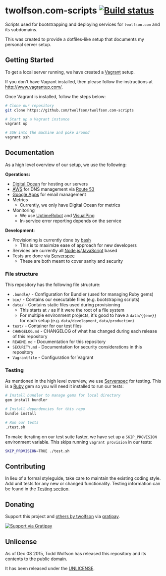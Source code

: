 # twolfson.com-scripts [![Build status](https://travis-ci.org/twolfson/twolfson.com-scripts.png?branch=master)](https://travis-ci.org/twolfson/twolfson.com-scripts)

Scripts used for bootstrapping and deploying services for `twolfson.com` and its subdomains.

This was created to provide a dotfiles-like setup that documents my personal server setup.

## Getting Started
To get a local server running, we have created a [Vagrant][] setup.

If you don't have Vagrant installed, then please follow the instructions at <http://www.vagrantup.com/>.

[Vagrant]: http://www.vagrantup.com/

Once Vagrant is installed, follow the steps below:

```bash
# Clone our repository
git clone https://github.com/twolfson/twolfson.com-scripts

# Start up a Vagrant instance
vagrant up

# SSH into the machine and poke around
vagrant ssh
```

## Documentation
As a high level overview of our setup, we use the following:

**Operations:**

- [Digital Ocean][] for hosting our servers
- [AWS][] for DNS management via [Route 53][]
- [Google Apps][] for email management
- Metrics
    - Currently, we only have Digital Ocean for metrics
- Monitoring
    - We use [UptimeRobot][] and [VisualPing][]
    - In-service error reporting depends on the service

[Digital Ocean]: http://digitalocean.com/
[AWS]: https://aws.amazon.com/
[Route 53]: https://aws.amazon.com/route53/
[Google Apps]: https://apps.google.com/
[UptimeRobot]: https://uptimerobot.com/
[VisualPing]: https://visualping.io/

**Development:**

- Provisioning is currently done by [bash][]
    - This is to maximize ease of approach for new developers
- Services are currently all [Node.js][]/[JavaScript][] based
- Tests are done via [Serverspec][]
    - These are both meant to cover sanity and security

[bash]: https://www.gnu.org/software/bash/
[Node.js]: https://nodejs.org/
[JavaScript]: https://en.wikipedia.org/wiki/JavaScript
[Serverspec]: http://serverspec.org/

### File structure
This repository has the following file structure:

- `.bundle/` - Configuration for Bundler (used for managing Ruby gems)
- `bin/` - Contains our executable files (e.g. bootstraping scripts)
- `data/` - Contains static files used during provisioning
    - This starts at `/` as if it were the root of a file system
    - For multiple environment projects, it's good to have a `data/{{env}}` for each setup (e.g. `data/development`, `data/production`)
- `test/` - Container for our test files
- `CHANGELOG.md` - CHANGELOG of what has changed during each release of this repository
- `README.md` - Documentation for this repository
- `SECURITY.md` - Documentation for security considerations in this repository
- `Vagrantfile` - Configuration for Vagrant

### Testing
As mentioned in the high level overview, we use [Serverspec][] for testing. This is a [Ruby][] gem so you will need it installed to run our tests:

```bash
# Install bundler to manage gems for local directory
gem install bundler

# Install dependencies for this repo
bundle install

# Run our tests
./test.sh
```

To make iterating on our test suite faster, we have set up a `SKIP_PROVISION` environment variable. This skips running `vagrant provision` in our tests:

```bash
SKIP_PROVISION=TRUE ./test.sh
```

[Ruby]: https://www.ruby-lang.org/en/

## Contributing
In lieu of a formal styleguide, take care to maintain the existing coding style. Add unit tests for any new or changed functionality. Testing information can be found in the [Testing section](#testing).

## Donating
Support this project and [others by twolfson][gratipay] via [gratipay][].

[![Support via Gratipay][gratipay-badge]][gratipay]

[gratipay-badge]: https://cdn.rawgit.com/gratipay/gratipay-badge/2.x.x/dist/gratipay.png
[gratipay]: https://www.gratipay.com/twolfson/

## Unlicense
As of Dec 08 2015, Todd Wolfson has released this repository and its contents to the public domain.

It has been released under the [UNLICENSE][].

[UNLICENSE]: UNLICENSE
